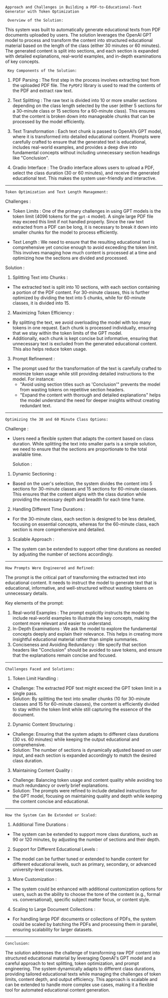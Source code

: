     Approach and Challenges in Building a PDF-to-Educational-Text Generator with Token Optimization

     Overview of the Solution:

This system was built to automatically generate educational texts from PDF documents uploaded by users. The solution leverages the OpenAI GPT model to process and transform the content into structured educational material based on the length of the class (either 30 minutes or 60 minutes). The generated content is split into sections, and each section is expanded with detailed explanations, real-world examples, and in-depth examinations of key concepts.

     Key Components of the Solution:

1.   PDF Parsing  : 
   The first step in the process involves extracting text from the uploaded PDF file. The `PyPDF2` library is used to read the contents of the PDF and extract raw text.

2.   Text Splitting  :
   The raw text is divided into 10 or more smaller sections depending on the class length selected by the user (either 5 sections for a 30-minute class or 15 sections for a 60-minute class). This ensures that the content is broken down into manageable chunks that can be processed by the model efficiently.

3.   Text Transformation  :
   Each text chunk is passed to OpenAI’s GPT model, where it is transformed into detailed educational content. Prompts were carefully crafted to ensure that the generated text is educational, includes real-world examples, and provides a deep dive into fundamental concepts without including unnecessary section headings like "Conclusion".

4.   Gradio Interface  :
   The Gradio interface allows users to upload a PDF, select the class duration (30 or 60 minutes), and receive the generated educational text. This makes the system user-friendly and interactive.

---

    Token Optimization and Text Length Management:

  Challenges  :
-   Token Limits  : One of the primary challenges in using GPT models is the token limit (4096 tokens for the `gpt-4` model). A single large PDF file may exceed this limit if not handled properly. Since the raw text extracted from a PDF can be long, it is necessary to break it down into smaller chunks for the model to process efficiently.

-   Text Length  : We need to ensure that the resulting educational text is comprehensive yet concise enough to avoid exceeding the token limit. This involves managing how much content is processed at a time and optimizing how the sections are divided and processed.

  Solution  :
1.   Splitting Text into Chunks  :
   - The extracted text is split into 10 sections, with each section containing a portion of the PDF content. For 30-minute classes, this is further optimized by dividing the text into 5 chunks, while for 60-minute classes, it is divided into 15.
   
2.   Maximizing Token Efficiency  :
   - By splitting the text, we avoid overloading the model with too many tokens in one request. Each chunk is processed individually, ensuring that we stay within the token limits of the GPT model. 
   - Additionally, each chunk is kept concise but informative, ensuring that unnecessary text is excluded from the generated educational content. This also helps reduce token usage.

3.   Prompt Refinement  :
   - The prompt used for the transformation of the text is carefully crafted to minimize token usage while still providing detailed instructions to the model. For instance:
     - "Avoid using section titles such as 'Conclusion'" prevents the model from wasting tokens on repetitive section headers.
     - "Expand the content with thorough and detailed explanations" helps the model understand the need for deeper insights without creating redundant text.

---

    Optimizing the 30 and 60 Minute Class Options:

  Challenge  :
- Users need a flexible system that adapts the content based on class duration. While splitting the text into smaller parts is a simple solution, we need to ensure that the sections are proportionate to the total available time.

  Solution  :
1.   Dynamic Sectioning  :
   - Based on the user's selection, the system divides the content into 5 sections for 30-minute classes and 15 sections for 60-minute classes. This ensures that the content aligns with the class duration while providing the necessary depth and breadth for each time frame.
   
2.   Handling Different Time Durations  :
   - For the 30-minute class, each section is designed to be less detailed, focusing on essential concepts, whereas for the 60-minute class, each section is more comprehensive and detailed.
   
3.   Scalable Approach  :
   - The system can be extended to support other time durations as needed by adjusting the number of sections accordingly.

---

    How Prompts Were Engineered and Refined:

The prompt is the critical part of transforming the extracted text into educational content. It needs to instruct the model to generate text that is educational, informative, and well-structured without wasting tokens on unnecessary details. 

Key elements of the prompt:
1.   Real-world Examples  : The prompt explicitly instructs the model to include real-world examples to illustrate the key concepts, making the content more relevant and easier to understand.
2.   In-Depth Examinations  : We ask the model to explore the fundamental concepts deeply and explain their relevance. This helps in creating more insightful educational material rather than simple summaries.
3.   Conciseness and Avoiding Redundancy  : We specify that section headers like "Conclusion" should be avoided to save tokens, and ensure that the explanations remain concise and focused.

---

    Challenges Faced and Solutions:

1.   Token Limit Handling  : 
   - Challenge: The extracted PDF text might exceed the GPT token limit in a single pass.
   - Solution: By splitting the text into smaller chunks (10 for 30-minute classes and 15 for 60-minute classes), the content is efficiently divided to stay within the token limit while still capturing the essence of the document.
   
2.   Dynamic Content Structuring  :
   - Challenge: Ensuring that the system adapts to different class durations (30 vs. 60 minutes) while keeping the output educational and comprehensive.
   - Solution: The number of sections is dynamically adjusted based on user input, and each section is expanded accordingly to match the desired class duration.
   
3.   Maintaining Content Quality  :
   - Challenge: Balancing token usage and content quality while avoiding too much redundancy or overly brief explanations.
   - Solution: The prompts were refined to include detailed instructions for the GPT model, focusing on maintaining quality and depth while keeping the content concise and educational.

---

    How the System Can Be Extended or Scaled:

1.   Additional Time Durations  :
   - The system can be extended to support more class durations, such as 90 or 120 minutes, by adjusting the number of sections and their depth.

2.   Support for Different Educational Levels  :
   - The model can be further tuned or extended to handle content for different educational levels, such as primary, secondary, or advanced university-level courses.

3.   More Customization  :
   - The system could be enhanced with additional customization options for users, such as the ability to choose the tone of the content (e.g., formal vs. conversational), specific subject matter focus, or content style.

4.   Scaling to Large Document Collections  :
   - For handling large PDF documents or collections of PDFs, the system could be scaled by batching the PDFs and processing them in parallel, ensuring scalability for larger datasets.

---

    Conclusion:

The solution addresses the challenge of transforming raw PDF content into structured educational material by leveraging OpenAI's GPT model and a careful approach to text splitting, token optimization, and prompt engineering. The system dynamically adapts to different class durations, providing tailored educational texts while managing the challenges of token limits, content depth, and output efficiency. This approach is scalable and can be extended to handle more complex use cases, making it a flexible tool for automated educational content generation.